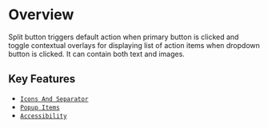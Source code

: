 # Overview

Split button triggers default action when primary button is clicked and toggle contextual overlays for displaying list of action items when dropdown button is clicked. It can contain both text and images.

## Key Features

* [`Icons And Separator`](./icons-and-separator#icons-and-separator)
* [`Popup Items`](./popup-items#popup-items)
* [`Accessibility`](./accessibility#accessibility)
